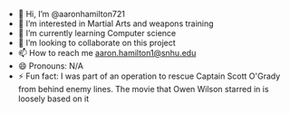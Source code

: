 - 👋 Hi, I’m @aaronhamilton721
- 👀 I’m interested in Martial Arts and weapons training
- 🌱 I’m currently learning Computer science
- 💞️ I’m looking to collaborate on this project
- 📫 How to reach me aaron.hamilton1@snhu.edu
- 😄 Pronouns: N/A
- ⚡ Fun fact: I was part of an operation to rescue Captain Scott O'Grady from behind enemy lines. The movie that Owen Wilson starred in is loosely based on it

<!---
aaronhamilton721/aaronhamilton721 is a ✨ special ✨ repository because its `README.md` (this file) appears on your GitHub profile.
You can click the Preview link to take a look at your changes.
--->
